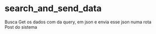 # search_and_send_data
Busca Get os dados com da query, em json e envia esse json numa rota Post do sistema
